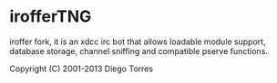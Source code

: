 irofferTNG
==========

iroffer fork, it is an xdcc irc bot that allows 
loadable module support, database storage, channel 
sniffing and compatible pserve functions.


Copyright (C) 2001-2013 Diego Torres <diego dot torres at gmail dot com>
